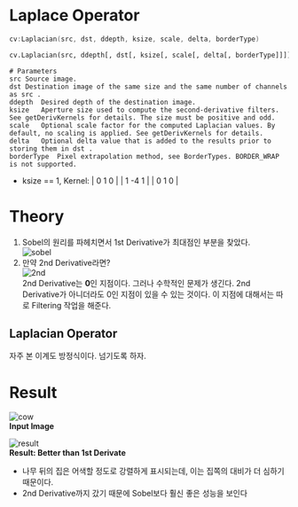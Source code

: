 # Laplace Operator

```cpp
cv:Laplacian(src, dst, ddepth, ksize, scale, delta, borderType)
```
```python
cv.Laplacian(src, ddepth[, dst[, ksize[, scale[, delta[, borderType]]]]]) -> dst
```
```
# Parameters
src	Source image.
dst	Destination image of the same size and the same number of channels as src .
ddepth	Desired depth of the destination image.
ksize	Aperture size used to compute the second-derivative filters. See getDerivKernels for details. The size must be positive and odd.
scale	Optional scale factor for the computed Laplacian values. By default, no scaling is applied. See getDerivKernels for details.
delta	Optional delta value that is added to the results prior to storing them in dst .
borderType	Pixel extrapolation method, see BorderTypes. BORDER_WRAP is not supported.
```

* ksize == 1, Kernel: 
| 0  1  0 |
| 1 -4  1 |
| 0  1  0 |

# Theory

1. Sobel의 원리를 파헤치면서 1st Derivative가 최대점인 부분을 찾았다.   
![sobel](https://docs.opencv.org/3.4/Laplace_Operator_Tutorial_Theory_Previous.jpg)   
2. 만약 2nd Derivative라면?   
![2nd](https://docs.opencv.org/3.4/Laplace_Operator_Tutorial_Theory_ddIntensity.jpg)   
2nd Derivative는 **0**인 지점이다. 그러나 수학적인 문제가 생긴다. 2nd Derivative가 아니더라도 0인 지점이 있을 수 있는 것이다. 이 지점에 대해서는 따로 Filtering 작업을 해준다.   

## Laplacian Operator
자주 본 이계도 방정식이다.   넘기도록 하자.


# Result

![cow](https://docs.opencv.org/3.4/Laplace_Operator_Tutorial_Original_Image.jpg)   
**Input Image**

![result](https://docs.opencv.org/3.4/Laplace_Operator_Tutorial_Result.jpg)   
**Result: Better than 1st Derivate**

* 나무 뒤의 집은 어색할 정도로 강렬하게 표시되는데, 이는 집쪽의 대비가 더 심하기 때문이다.
* 2nd Derivative까지 갔기 때문에 Sobel보다 훨신 좋은 성능을 보인다
